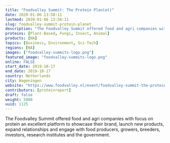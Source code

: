 ```yaml
---
title: "Foodvalley Summit: The Protein Plan(et)"
date: 2020-01-06 13:58:11
lastmod: 2020-01-06 13:58:11
slug: foodvalley-summit-protein-planet
description: "The Foodvalley Summit offered food and agri companies with focus on protein an excellent platform to showcase their brand, launch new products, expand relationships and engage with food producers, growers, breeders, investors, research institutes and the government."
proteins: [Plant-Based, Fungi, Insect, Animal]
products: [NA]
topics: [Business, Environment, Sci-Tech]
regions: [NA]
images: ["foodvalley-summits-logo.png"]
featured_image: "foodvalley-summits-logo.png"
online: FALSE
start_date: 2019-10-17
end_date: 2019-10-17
country: Netherlands
city: Wageningen
website: "https://www.foodvalley.nl/event/foodvalley-summit-the-protein-planet/"
contributors: [proteinreport]
draft: false
weight: 5000
uuid: 1125
---
```

The Foodvalley Summit offered food and agri companies with focus on
protein an excellent platform to showcase their brand, launch new
products, expand relationships and engage with food producers, growers,
breeders, investors, research institutes and the government.
